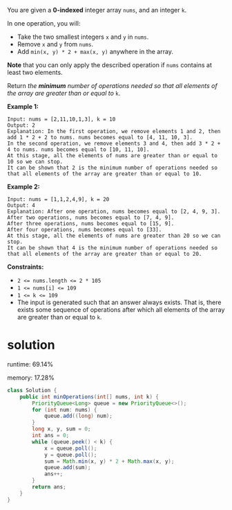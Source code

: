 You are given a **0-indexed** integer array `nums`, and an integer `k`.

In one operation, you will:

- Take the two smallest integers `x` and `y` in `nums`.
- Remove `x` and `y` from `nums`.
- Add `min(x, y) * 2 + max(x, y)` anywhere in the array.

**Note** that you can only apply the described operation if `nums` contains at least two elements.

Return *the **minimum** number of operations needed so that all elements of the array are greater than or equal to* `k`.

 

**Example 1:**

```
Input: nums = [2,11,10,1,3], k = 10
Output: 2
Explanation: In the first operation, we remove elements 1 and 2, then add 1 * 2 + 2 to nums. nums becomes equal to [4, 11, 10, 3].
In the second operation, we remove elements 3 and 4, then add 3 * 2 + 4 to nums. nums becomes equal to [10, 11, 10].
At this stage, all the elements of nums are greater than or equal to 10 so we can stop.
It can be shown that 2 is the minimum number of operations needed so that all elements of the array are greater than or equal to 10.
```

**Example 2:**

```
Input: nums = [1,1,2,4,9], k = 20
Output: 4
Explanation: After one operation, nums becomes equal to [2, 4, 9, 3].
After two operations, nums becomes equal to [7, 4, 9].
After three operations, nums becomes equal to [15, 9].
After four operations, nums becomes equal to [33].
At this stage, all the elements of nums are greater than 20 so we can stop.
It can be shown that 4 is the minimum number of operations needed so that all elements of the array are greater than or equal to 20.
```

 

**Constraints:**

- `2 <= nums.length <= 2 * 105`
- `1 <= nums[i] <= 109`
- `1 <= k <= 109`
- The input is generated such that an answer always exists. That is, there exists some sequence of operations after which all elements of the array are greater than or equal to `k`.

# solution

runtime: 69.14%

memory: 17.28%

```java
class Solution {
    public int minOperations(int[] nums, int k) {
        PriorityQueue<Long> queue = new PriorityQueue<>();
        for (int num: nums) {
            queue.add((long) num);
        }
        long x, y, sum = 0;
        int ans = 0;
        while (queue.peek() < k) {
            x = queue.poll();
            y = queue.poll();
            sum = Math.min(x, y) * 2 + Math.max(x, y);
            queue.add(sum);
            ans++;
        }
        return ans;
    }
}
```

